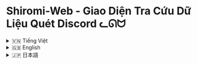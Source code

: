 # Shiromi-Web - Giao Diện Tra Cứu Dữ Liệu Quét Discord ᓚᘏᗢ

<!-- Vietnamese -->
<details>
<summary>🇻🇳 Tiếng Việt</summary>

## Giới thiệu

Shiromi-Web là một giao diện người dùng (UI) web được thiết kế để hiển thị và tra cứu dữ liệu được thu thập bởi Shiromi Discord bot từ các lần quét máy chủ Discord. Dự án này cho phép người dùng dễ dàng xem thống kê hoạt động của thành viên, tìm kiếm người dùng cụ thể và khám phá các bảng xếp hạng trong server.

Main project : ---> https://github.com/Rin1809/Shiromi/


**Kiến trúc dự án:**

*   **Backend:** Một server Node.js sử dụng Express.js, giao tiếp với cơ sở dữ liệu PostgreSQL để lấy dữ liệu quét.
*   **Frontend:** Một ứng dụng React (sử dụng Vite và TypeScript) cung cấp giao diện người dùng tương tác trong trình duyệt, với hiệu ứng hạt (particles) và chủ đề "Vũ Trụ & Catppuccin Macchiato".


## Tính năng

*   **Tra cứu dữ liệu quét:** Xem thông tin chi tiết từ lần quét gần nhất của bot Shiromi cho một Guild Discord cụ thể.
*   **Tìm kiếm người dùng:** Dễ dàng tìm kiếm người dùng theo tên hoặc ID Discord của họ.
*   **Danh sách tất cả người dùng:** Hiển thị danh sách tất cả người dùng (không phải bot) có trong dữ liệu quét, được sắp xếp theo tên.
*   **Thống kê chi tiết:**
    *   Thông tin cơ bản: Tên hiển thị, ID người dùng, avatar, trạng thái bot.
    *   Số liệu tin nhắn: Tổng tin nhắn, link, ảnh, sticker, file khác.
    *   Tương tác: Số lượt trả lời, mentions gửi/nhận, reactions thả/nhận.
    *   Hoạt động: Số kênh/luồng hoạt động, thời gian hoạt động đầu tiên/cuối cùng, tổng thời gian hoạt động.
*   **Bảng xếp hạng & Thành tích:** Hiển thị thứ hạng của người dùng trong server cho các hạng mục khác nhau (ví dụ: tin nhắn nhiều nhất, hoạt động lâu nhất) và các thành tích nổi bật khác.
*   **Giao diện người dùng động & hấp dẫn:**
    *   Hoạt ảnh giới thiệu (intro animations).
    *   Nền hạt (particle background) sử dụng `tsparticles`.
    *   Chủ đề màu sắc "Vũ Trụ & Catppuccin Macchiato".
    *   Thiết kế responsive cho các kích thước màn hình khác nhau.
*   **Phân trang URL:** Truy cập dữ liệu quét của các server khác nhau thông qua đường dẫn `/scan/:guildId`.

## Công nghệ sử dụng

*   **Frontend:** React, Vite, TypeScript, React Router, tsparticles, CSS Modules/CSS thuần.
*   **Backend:** Node.js, Express.js.
*   **Database:** PostgreSQL (kết nối qua `pg` driver).
*   **Styling:** CSS Variables, Flexbox, Grid.

## Điều kiện tiên quyết

Trước khi cài đặt, bạn cần đảm bảo đã cài đặt các phần mềm sau:

1.  **Node.js và npm:** Phiên bản LTS (Long Term Support) được khuyến nghị. `npm` thường đi kèm với Node.js.
    *   Tải Node.js: [https://nodejs.org/](https://nodejs.org/)
2.  **Git:** Để tải mã nguồn từ GitHub.
    *   Tải Git: [https://git-scm.com/downloads](https://git-scm.com/downloads)
3.  **Cơ sở dữ liệu PostgreSQL:** Cần có một instance PostgreSQL đang chạy và có thể truy cập được. Backend sẽ kết nối tới nó thông qua chuỗi kết nối được cung cấp trong file `.env`.

## Cài đặt

1.  **Tải mã nguồn:**
    ```bash
    git clone https://github.com/Rin1809/Shiromi-searchweb
    cd shiromi-web
    ```

2.  **Cài đặt Backend:**
    *   Điều hướng đến thư mục `server`: `cd server`
    *   Cài đặt các dependencies: `npm install`
    *   Tạo file `.env` trong thư mục `server` và cấu hình các biến môi trường cần thiết. Tối thiểu bạn cần `DATABASE_URL`. Bạn có thể tham khảo file `server/.env` trong tài liệu dự án:
        ```env
        DATABASE_URL=postgresql://user:password@host:port/database
        PORT=3001 # Tùy chọn, mặc định là 3001
        ```

3.  **Cài đặt Frontend:**
    *   Điều hướng đến thư mục `client` từ thư mục gốc của dự án: `cd ../client` (nếu bạn đang ở `server`) hoặc `cd client` (nếu bạn đang ở gốc `shiromi-web`).
    *   Cài đặt các dependencies: `npm install`

## Chạy ứng dụng

1.  **Chạy Backend Server:**
    *   Mở terminal, điều hướng đến thư mục `server`.
    *   Chạy lệnh: `npm start` (để chạy bản production) hoặc `npm run dev` (để chạy với nodemon cho development, tự động khởi động lại khi có thay đổi code).
    *   Theo mặc định, server backend sẽ chạy trên cổng `3001` (hoặc cổng bạn đã cấu hình trong `server/.env`).

2.  **Chạy Frontend Development Server:**
    *   Mở một terminal **khác**, điều hướng đến thư mục `client`.
    *   Chạy lệnh: `npm run dev`
    *   Frontend development server (Vite) thường sẽ chạy trên cổng `5173` (hoặc một cổng khác nếu 5173 đã được sử dụng). Vite sẽ thông báo URL truy cập trong terminal.

3.  **Truy cập ứng dụng:**
    *   Mở trình duyệt web và truy cập vào địa chỉ mà Vite cung cấp (thường là `http://localhost:5173`).
    *   Để xem dữ liệu của một server cụ thể, hãy truy cập đường dẫn có dạng: `http://localhost:5173/scan/:guildId` (thay `:guildId` bằng ID thực của server Discord).

## Hướng dẫn sử dụng

1.  **Truy cập trang quét:** Điều hướng đến URL `http://your-frontend-url/scan/GUILD_ID_HERE`, thay `GUILD_ID_HERE` bằng ID của server Discord bạn muốn xem.
2.  **Xem hiệu ứng Intro:** Khi trang tải, bạn sẽ thấy một chuỗi hiệu ứng giới thiệu ngắn gọn.
3.  **Tìm kiếm người dùng:**
    *   Sử dụng thanh tìm kiếm ở giữa màn hình để nhập tên hoặc ID của người dùng bạn muốn tra cứu.
    *   Nhấn nút tìm kiếm (biểu tượng kính lúp) hoặc phím `Enter`.
    *   Kết quả (nếu có) sẽ được hiển thị bên dưới.
4.  **Hiển thị tất cả người dùng:**
    *   Nhấn vào nút có biểu tượng mũi tên xuống (toggle button) bên dưới thanh tìm kiếm.
    *   Một danh sách tất cả người dùng không phải bot từ lần quét gần nhất sẽ hiện ra.
    *   Bạn có thể nhấp vào một người dùng trong danh sách này để tự động điền tên họ vào thanh tìm kiếm và thực hiện tìm kiếm.
5.  **Xem thông tin chi tiết:**
    *   Thông tin chi tiết của người dùng tìm thấy sẽ được hiển thị trong một thẻ (card) bao gồm avatar, tên, ID, và các số liệu thống kê, xếp hạng, thành tích.
    *   Nếu tìm kiếm trả về nhiều người dùng (ví dụ, tìm theo tên), mỗi người dùng sẽ có một thẻ riêng.

## Cấu trúc thư mục
```
Shiromi-web/
├── .git/
├── client/
│   ├── node_modules/
│   ├── src/
│   │   ├── components/
│   │   │   ├── styles/
│   │   │   │   ├── App.css
│   │   │   │   ├── index.css
│   │   │   │   ├── SearchBar.css
│   │   │   │   ├── UserInfoDisplay.css
│   │   │   │   ├── UserSuggestionList.css
│   │   │   │   ├── UserSuggestions.css
│   │   │   ├── SearchBar.tsx
│   │   │   ├── UserInfoDisplay.tsx
│   │   │   ├── UserSuggestionItem.tsx
│   │   │   ├── UserSuggestionList.tsx
│   │   ├── App.tsx
│   │   ├── main.tsx
│   ├── index.html
│   ├── package-lock.json
│   ├── package.json
│   ├── tsconfig.json
│   ├── tsconfig.node.json
│   ├── vite.config.ts
├── server/
│   ├── node_modules/
│   ├── src/
│   │   ├── api.js
│   │   ├── db.js
│   │   ├── server.js
│   ├── .env
│   ├── package-lock.json
│   ├── package.json
├── .gitignore
├── package-lock.json  # (Root level, có thể không cần thiết nếu client/server tự quản lý)
```

## Lưu ý

*   **Nguồn dữ liệu:** Dữ liệu hiển thị trên Shiromi-Web phụ thuộc vào lần quét hoàn chỉnh và có thể truy cập web gần nhất được thực hiện bởi bot Shiromi cho guild được chỉ định. Tính chính xác và cập nhật của dữ liệu dựa trên tần suất và kết quả của các lần quét đó.
*   **Mục đích:** Dự án này được xây dựng cho mục đích thông tin và tra cứu.

</details>

<!-- English -->
<details>
<summary>🇬🇧 English</summary>

## Introduction

Shiromi-Web is a web-based user interface (UI) designed to display and look up data collected by the Shiromi Discord bot from Discord server scans. This project allows users to easily view member activity statistics, search for specific users, and explore server rankings.

Main project : ---> https://github.com/Rin1809/Shiromi/

**Project Architecture:**

*   **Backend:** A Node.js server using Express.js, which communicates with a PostgreSQL database to retrieve scan data.
*   **Frontend:** A React application (built with Vite and TypeScript) that provides an interactive user interface in the browser, featuring particle effects and a "Cosmic & Catppuccin Macchiato" theme.

The project's thematic name "Hôm qua ᓚᘏᗢ | きのう" (Yesterday) reflects that the displayed data is from past scans.

## Features

*   **Scan Data Lookup:** View detailed information from the latest scan performed by the Shiromi bot for a specific Discord Guild.
*   **User Search:** Easily search for users by their Discord name or ID.
*   **Show All Users List:** Display a list of all non-bot users present in the scan data, sorted by name.
*   **Detailed Statistics:**
    *   Basic info: Display name, user ID, avatar, bot status.
    *   Message metrics: Total messages, links, images, stickers, other files.
    *   Interactions: Reply count, mentions sent/received, reactions given/received.
    *   Activity: Distinct channels/threads active in, first/last seen time, total activity span.
*   **Rankings & Achievements:** Show user rankings within the server for various categories (e.g., most messages, longest activity) and other notable achievements.
*   **Dynamic & Engaging UI:**
    *   Introductory animations.
    *   Particle background using `tsparticles`.
    *   "Cosmic & Catppuccin Macchiato" color theme.
    *   Responsive design for various screen sizes.
*   **URL-based Navigation:** Access scan data for different servers via the `/scan/:guildId` path.

## Technology Stack

*   **Frontend:** React, Vite, TypeScript, React Router, tsparticles, CSS Modules/Plain CSS.
*   **Backend:** Node.js, Express.js.
*   **Database:** PostgreSQL (connected via `pg` driver).
*   **Styling:** CSS Variables, Flexbox, Grid.

## Prerequisites

Before installation, ensure you have the following software installed:

1.  **Node.js and npm:** The LTS (Long Term Support) version is recommended. `npm` usually comes bundled with Node.js.
    *   Download Node.js: [https://nodejs.org/](https://nodejs.org/)
2.  **Git:** To clone the source code from GitHub.
    *   Download Git: [https://git-scm.com/downloads](https://git-scm.com/downloads)
3.  **PostgreSQL Database:** A running and accessible PostgreSQL instance is required. The backend connects to it via a connection string provided in an `.env` file.

## Installation

1.  **Clone the Repository:**
    ```bash
    git clone https://your-repository-url/shiromi-web.git
    cd shiromi-web
    ```
    *(Replace `https://your-repository-url/shiromi-web.git` with your actual repository URL).*

2.  **Backend Setup:**
    *   Navigate to the `server` directory: `cd server`
    *   Install dependencies: `npm install`
    *   Create an `.env` file in the `server` directory and configure the necessary environment variables. At a minimum, you need `DATABASE_URL`. You can refer to the `server/.env` file in the project documentation:
        ```env
        DATABASE_URL=postgresql://user:password@host:port/database
        PORT=3001 # Optional, defaults to 3001
        ```

3.  **Frontend Setup:**
    *   Navigate to the `client` directory from the project root: `cd ../client` (if you are in `server`) or `cd client` (if you are at the `shiromi-web` root).
    *   Install dependencies: `npm install`

## Running the Application

1.  **Run the Backend Server:**
    *   Open a terminal and navigate to the `server` directory.
    *   Run the command: `npm start` (for production) or `npm run dev` (for development with nodemon, which auto-restarts on code changes).
    *   By default, the backend server will run on port `3001` (or the port you configured in `server/.env`).

2.  **Run the Frontend Development Server:**
    *   Open **another** terminal and navigate to the `client` directory.
    *   Run the command: `npm run dev`
    *   The Vite frontend development server will typically run on port `5173` (or another port if 5173 is in use). Vite will display the access URL in the terminal.

3.  **Access the Application:**
    *   Open your web browser and go to the address provided by Vite (usually `http://localhost:5173`).
    *   To view data for a specific server, navigate to a path like: `http://localhost:5173/scan/:guildId` (replace `:guildId` with the actual Discord server ID).

## Usage Guide

1.  **Access the Scan Page:** Navigate to the URL `http://your-frontend-url/scan/GUILD_ID_HERE`, replacing `GUILD_ID_HERE` with the ID of the Discord server you want to view.
2.  **Watch the Intro Animation:** As the page loads, you'll see a short introductory animation sequence.
3.  **Search for Users:**
    *   Use the search bar in the center of the screen to enter the name or ID of the user you want to look up.
    *   Click the search button (magnifying glass icon) or press `Enter`.
    *   Results (if any) will be displayed below.
4.  **Show All Users:**
    *   Click the button with the down-arrow icon (toggle button) located below the search bar.
    *   A list of all non-bot users from the latest scan will appear.
    *   You can click a user in this list to auto-fill their name into the search bar and perform a search.
5.  **View Detailed Information:**
    *   Detailed information for a found user will be displayed in a card, including their avatar, name, ID, various statistics, rankings, and achievements.
    *   If the search returns multiple users (e.g., when searching by name), each user will have their own card.

## Folder Structure
```
Shiromi-web/
├── .git/
├── client/
│   ├── node_modules/
│   ├── src/
│   │   ├── components/
│   │   │   ├── styles/
│   │   │   │   ├── App.css
│   │   │   │   ├── index.css
│   │   │   │   ├── SearchBar.css
│   │   │   │   ├── UserInfoDisplay.css
│   │   │   │   ├── UserSuggestionList.css
│   │   │   │   ├── UserSuggestions.css
│   │   │   ├── SearchBar.tsx
│   │   │   ├── UserInfoDisplay.tsx
│   │   │   ├── UserSuggestionItem.tsx
│   │   │   ├── UserSuggestionList.tsx
│   │   ├── App.tsx
│   │   ├── main.tsx
│   ├── index.html
│   ├── package-lock.json
│   ├── package.json
│   ├── tsconfig.json
│   ├── tsconfig.node.json
│   ├── vite.config.ts
├── server/
│   ├── node_modules/
│   ├── src/
│   │   ├── api.js
│   │   ├── db.js
│   │   ├── server.js
│   ├── .env
│   ├── package-lock.json
│   ├── package.json
├── .gitignore
├── package-lock.json  # (Root level, may not be needed if client/server manage their own)
```

## Notes

*   **Data Source:** The data displayed on Shiromi-Web is dependent on the last completed and web-accessible scan performed by the Shiromi bot for the specified guild. The accuracy and recency of the data are based on the frequency and outcome of these scans.
*   **Purpose:** This project is built for informational and lookup purposes.

</details>

<!-- Japanese -->
<details>
<summary>🇯🇵 日本語</summary>

## 概要

Shiromi-Webは、Shiromi DiscordボットがDiscordサーバーのスキャンから収集したデータを表示および検索するために設計されたWebベースのユーザーインターフェース（UI）です。このプロジェクトにより、ユーザーはメンバーのアクティビティ統計を簡単に表示したり、特定のユーザーを検索したり、サーバー内のランキングを探索したりできます。

Main project : ---> https://github.com/Rin1809/Shiromi/

**プロジェクト構成:**

*   **バックエンド:** Express.jsを使用したNode.jsサーバーで、PostgreSQLデータベースと通信してスキャンデータを取得します。
*   **フロントエンド:** Reactアプリケーション（ViteとTypeScriptで構築）で、ブラウザでインタラクティブなユーザーインターフェースを提供し、パーティクルエフェクトと「宇宙＆Catppuccin Macchiato」テーマが特徴です。

プロジェクトのテーマ名「Hôm qua ᓚᘏᗢ | きのう」（昨日）は、表示されるデータが過去のスキャンからのものであることを反映しています。

## 機能

*   **スキャンデータ検索:** 特定のDiscordギルドに対してShiromiボットが実行した最新のスキャンからの詳細情報を表示します。
*   **ユーザー検索:** Discord名またはIDでユーザーを簡単に検索します。
*   **全ユーザーリスト表示:** スキャンデータに存在するすべての非ボットユーザーを名前順でリスト表示します。
*   **詳細統計:**
    *   基本情報: 表示名、ユーザーID、アバター、ボットステータス。
    *   メッセージメトリクス: 総メッセージ数、リンク、画像、スタンプ、その他ファイル数。
    *   インタラクション: 返信数、送受信メンション数、送受信リアクション数。
    *   アクティビティ: アクティブなチャンネル/スレッド数、初回/最終確認日時、総アクティビティ期間。
*   **ランキングと実績:** 様々なカテゴリ（例: 最多メッセージ、最長アクティビティ）におけるサーバー内でのユーザーランキングやその他の注目すべき実績を表示します。
*   **ダイナミックで魅力的なUI:**
    *   イントロアニメーション。
    *   `tsparticles`を使用したパーティクル背景。
    *   「宇宙＆Catppuccin Macchiato」カラーテーマ。
    *   様々な画面サイズに対応するレスポンシブデザイン。
*   **URLベースのナビゲーション:** `/scan/:guildId`パスを介して異なるサーバーのスキャンデータにアクセスします。

## 技術スタック

*   **フロントエンド:** React, Vite, TypeScript, React Router, tsparticles, CSS Modules/プレーンCSS.
*   **バックエンド:** Node.js, Express.js.
*   **データベース:** PostgreSQL (`pg`ドライバ経由で接続).
*   **スタイリング:** CSS Variables, Flexbox, Grid.

## 前提条件

インストールする前に、以下のソフトウェアがインストールされていることを確認してください。

1.  **Node.js と npm:** LTS (Long Term Support) バージョンを推奨します。`npm` は通常Node.jsにバンドルされています。
    *   Node.jsのダウンロード: [https://nodejs.org/](https://nodejs.org/)
2.  **Git:** GitHubからソースコードをクローンするために必要です。
    *   Gitのダウンロード: [https://git-scm.com/downloads](https://git-scm.com/downloads)
3.  **PostgreSQL データベース:** 実行中でアクセス可能なPostgreSQLインスタンスが必要です。バックエンドは`.env`ファイルで提供される接続文字列を介して接続します。

## インストール

1.  **リポジトリのクローン:**
    ```bash
    git clone https://your-repository-url/shiromi-web.git
    cd shiromi-web
    ```
    *( `https://your-repository-url/shiromi-web.git` を実際のリポジトリURLに置き換えてください。)*

2.  **バックエンドのセットアップ:**
    *   `server` ディレクトリに移動します: `cd server`
    *   依存関係をインストールします: `npm install`
    *   `server` ディレクトリに `.env` ファイルを作成し、必要な環境変数を設定します。最低限 `DATABASE_URL` が必要です。プロジェクトドキュメントの `server/.env` ファイルを参照できます:
        ```env
        DATABASE_URL=postgresql://user:password@host:port/database
        PORT=3001 # オプション、デフォルトは3001
        ```

3.  **フロントエンドのセットアップ:**
    *   プロジェクトルートから `client` ディレクトリに移動します: `cd ../client` (`server` ディレクトリにいる場合) または `cd client` (`shiromi-web` ルートにいる場合)。
    *   依存関係をインストールします: `npm install`

## アプリケーションの実行

1.  **バックエンドサーバーの実行:**
    *   ターミナルを開き、`server` ディレクトリに移動します。
    *   コマンドを実行します: `npm start` (本番用) または `npm run dev` (開発用、nodemonを使用しコード変更時に自動再起動)。
    *   デフォルトでは、バックエンドサーバーはポート `3001` (または `server/.env` で設定したポート) で実行されます。

2.  **フロントエンド開発サーバーの実行:**
    *   **別の**ターミナルを開き、`client` ディレクトリに移動します。
    *   コマンドを実行します: `npm run dev`
    *   Viteフロントエンド開発サーバーは通常ポート `5173` (または5173が使用中の場合は別のポート) で実行されます。ViteはターミナルにアクセスURLを表示します。

3.  **アプリケーションへのアクセス:**
    *   Webブラウザを開き、Viteが提供するアドレス (通常は `http://localhost:5173`) にアクセスします。
    *   特定のサーバーのデータを表示するには、 `http://localhost:5173/scan/:guildId` のようなパスにアクセスします (`:guildId` を実際のDiscordサーバーIDに置き換えてください)。

## 使用ガイド

1.  **スキャンページへのアクセス:** URL `http://your-frontend-url/scan/GUILD_ID_HERE` に移動します。`GUILD_ID_HERE` を表示したいDiscordサーバーのIDに置き換えてください。
2.  **イントロアニメーションの視聴:** ページが読み込まれると、短いイントロアニメーションシーケンスが表示されます。
3.  **ユーザー検索:**
    *   画面中央の検索バーを使用して、検索したいユーザーの名前またはIDを入力します。
    *   検索ボタン（虫眼鏡アイコン）をクリックするか、`Enter`キーを押します。
    *   結果（もしあれば）が下に表示されます。
4.  **全ユーザー表示:**
    *   検索バーの下にある下向き矢印アイコンのボタン（トグルボタン）をクリックします。
    *   最新のスキャンからの非ボットユーザー全員のリストが表示されます。
    *   このリスト内のユーザーをクリックすると、その名前が検索バーに自動入力され、検索が実行されます。
5.  **詳細情報の表示:**
    *   見つかったユーザーの詳細情報が、アバター、名前、ID、様々な統計、ランキング、実績を含むカードに表示されます。
    *   検索で複数のユーザーが返された場合（例: 名前で検索した場合）、各ユーザーは独自のカードを持ちます。

## フォルダ構造
```
Shiromi-web/
├── .git/
├── client/
│   ├── node_modules/
│   ├── src/
│   │   ├── components/
│   │   │   ├── styles/
│   │   │   │   ├── App.css
│   │   │   │   ├── index.css
│   │   │   │   ├── SearchBar.css
│   │   │   │   ├── UserInfoDisplay.css
│   │   │   │   ├── UserSuggestionList.css
│   │   │   │   ├── UserSuggestions.css
│   │   │   ├── SearchBar.tsx
│   │   │   ├── UserInfoDisplay.tsx
│   │   │   ├── UserSuggestionItem.tsx
│   │   │   ├── UserSuggestionList.tsx
│   │   ├── App.tsx
│   │   ├── main.tsx
│   ├── index.html
│   ├── package-lock.json
│   ├── package.json
│   ├── tsconfig.json
│   ├── tsconfig.node.json
│   ├── vite.config.ts
├── server/
│   ├── node_modules/
│   ├── src/
│   │   ├── api.js
│   │   ├── db.js
│   │   ├── server.js
│   ├── .env
│   ├── package-lock.json
│   ├── package.json
├── .gitignore
├── package-lock.json  # (ルートレベル、client/serverが独自に管理する場合は不要かもしれません)
```

## 注意事項

*   **データソース:** Shiromi-Webに表示されるデータは、指定されたギルドに対してShiromiボットが実行した、最後に完了しWebアクセス可能なスキャンに依存します。データの正確性と最新性は、これらのスキャンの頻度と結果に基づきます。
*   **目的:** このプロジェクトは情報提供および検索目的で構築されています。

</details>
